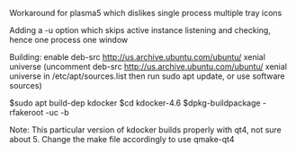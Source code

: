 Workaround for plasma5 which dislikes single process multiple tray icons

Adding a -u option which skips active instance listening and checking, hence one process one window

Building:
enable deb-src http://us.archive.ubuntu.com/ubuntu/ xenial universe
(uncomment deb-src http://us.archive.ubuntu.com/ubuntu/ xenial universe in /etc/apt/sources.list then run sudo apt update, or use software sources)

$sudo apt build-dep kdocker
$cd kdocker-4.6
$dpkg-buildpackage -rfakeroot -uc -b

Note:
This particular version of kdocker builds properly with qt4, not sure about 5. Change the make file accordingly to use qmake-qt4
